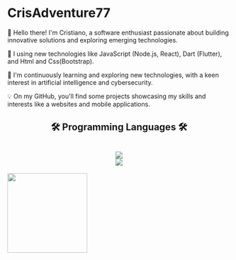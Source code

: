 # CrisAdventure77

👋 Hello there! I'm Cristiano, a software enthusiast passionate about building innovative solutions and exploring emerging technologies.

🚀 I using new technologies like JavaScript (Node.js, React), Dart (Flutter), and Html and Css(Bootstrap).

🌱 I'm continuously learning and exploring new technologies, with a keen interest in artificial intelligence and cybersecurity.

💡 On my GitHub, you'll find some projects showcasing my skills and interests like a websites and mobile applications.

<h2 align="center">🛠️ Programming Languages 🛠️</h2>
<br/>
<div align="center">
<a href="https://skillicons.dev">
  <img src="https://skillicons.dev/icons?i=github,html,css,javascript,dart,java,react,nodejs" /><br>
    <img src="https://skillicons.dev/icons?i=bootstrap,electron,phpstorm,postman,figma,ai,ps,mysql" />
</a>
</div>
<br>
<div>
  <img align="center" height="180em" src="https://github-readme-stats.vercel.app/api/top-langs/?username=LuigiGF&layout=compact&langs_count=16&theme=great-gatsby"/>
</div>
